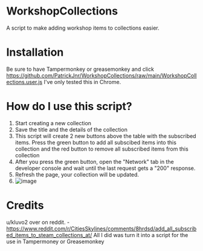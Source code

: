 # WorkshopCollections
A script to make adding workshop items to collections easier.

# Installation
Be sure to have Tampermonkey or greasemonkey and click https://github.com/PatrickJnr/WorkshopCollections/raw/main/WorkshopCollections.user.js
I've only tested this in Chrome.

# How do I use this script?
1. Start creating a new collection
2. Save the title and the details of the collection
3. This script will create 2 new buttons above the table with the subscribed items. Press the green button to add all subscibed items into this collection and the red button to remove all subscribed items from this collection
4. After you press the green button, open the "Network" tab in the developer console and wait until the last request gets a "200" response.
5. Refresh the page, your collection will be updated.
6. ![image](https://user-images.githubusercontent.com/3267523/147321830-8b93a0b2-a5d8-4223-a057-f72800d77503.png)

# Credits
u/kluvo2 over on reddit. - https://www.reddit.com/r/CitiesSkylines/comments/8hrdsd/add_all_subscribed_items_to_steam_collections_at/
All I did was turn it into a script for the use in Tampermoney or Greasemonkey 
